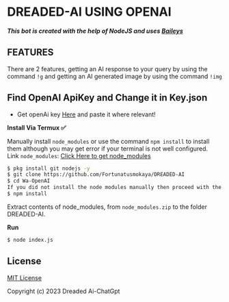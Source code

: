 # DREADED-AI USING OPENAI

***This bot is created with the help of NodeJS and uses [Baileys](https://github.com/adiwajshing/Baileys)***

## FEATURES
There are 2 features, getting an AI response to your query by using the command ```!g``` and getting an AI generated image by using the command ```!img```

## Find  OpenAI ApiKey and Change it in Key.json
- Get openAi key [Here](https://beta.openai.com/account/api-keys) and paste it where relevant!


**Install Via Termux ✅**

Manually install ```node_modules``` or use the command ```npm install``` to install them although you may get error if your terminal is not well configured.
<br>Link ```node_modules```: [Click Here to get node_modules](https://drive.google.com/file/d/1xgRIwDVuTklxwdtsx933WfmzqtRxEsGV/view?usp=share_link)
```bash
$ pkg install git nodejs -y
$ git clone https://github.com/Fortunatusmokaya/DREADED-AI
$ cd Wa-OpenAI
If you did not install the node modules manually then proceed with the command below.
$ npm install
```
Extract contents of node_modules, from ```node_modules.zip``` to the folder DREADED-AI.

**Run**
```bash
$ node index.js
```


## License
[MIT License](https://github.com/Sansekai/Wa-OpenAI/blob/main/LICENSE)

Copyright (c) 2023 Dreaded Ai-ChatGpt

